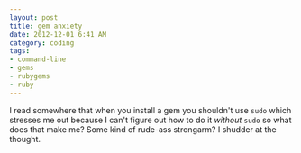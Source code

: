 ```yaml
---
layout: post
title: gem anxiety
date: 2012-12-01 6:41 AM
category: coding
tags:
- command-line
- gems
- rubygems
- ruby
---
```


I read somewhere that when you install a gem you shouldn't use `sudo` which stresses me out because I can't figure out how to do it *without* `sudo` so what does that make me? Some kind of rude-ass strongarm? I shudder at the thought.

